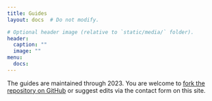 ```yaml
---
title: Guides
layout: docs  # Do not modify.

# Optional header image (relative to `static/media/` folder).
header:
  caption: ""
  image: ""
menu:
  docs:
---
```



The guides are maintained through 2023. You are welcome to [fork the repository on GitHub](https://github.com/carrieprice78/website) or suggest edits via the contact form on this site.